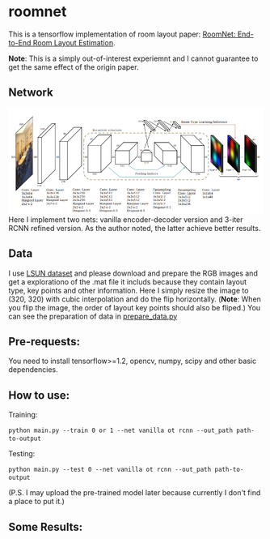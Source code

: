 # roomnet
This is a tensorflow implementation of room layout paper: [RoomNet: End-to-End Room Layout Estimation](https://arxiv.org/pdf/1703.06241.pdf).

**Note**: This is a simply out-of-interest experiemnt and I cannot guarantee to get the same effect of the origin paper.

## Network
![Roomnet network Architecture](https://github.com/GitBoSun/roomnet/blob/master/images/net.png)
Here I implement two nets: vanilla encoder-decoder version and 3-iter RCNN refined version. As the author noted, the latter achieve better results.

## Data
I use [LSUN dataset](http://lsun.cs.princeton.edu/2017/) and please download and prepare the RGB images and get a explorationo of the .mat file it includs because they contain layout type, key points and other information.
Here I simply resize the image to (320, 320) with cubic interpolation and do the flip horizontally. (**Note**: When you flip the image, the order of layout key points should also be fliped.) You can see the preparation of data in [prepare_data.py]()

## Pre-requests:
You need to install tensorflow>=1.2, opencv, numpy, scipy and other basic dependencies.

## How to use:
Training: 
```
python main.py --train 0 or 1 --net vanilla ot rcnn --out_path path-to-output 
```
Testing:
```
python main.py --test 0 --net vanilla ot rcnn --out_path path-to-output 
```
(P.S. I may upload the pre-trained model later because currently I don't find a place to put it.)

## Some Results:
